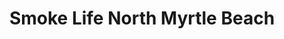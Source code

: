 ---
title: "Smoke Life North Myrtle Beach"
url: /north-myrtle-beach/smoke-life-north-myrtle-beach/
shop: e-cigarette
---